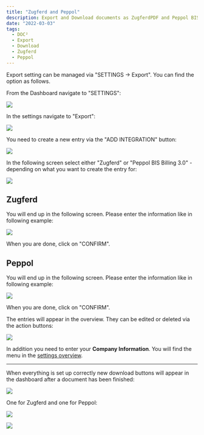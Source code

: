 ```yaml
---
title: "Zugferd and Peppol"
description: Export and Download documents as ZugferdPDF and Peppol BIS Billing
date: "2022-03-03"
tags:
  - DOC²
  - Export
  - Download
  - Zugferd
  - Peppol
---
```


Export setting can be managed via "SETTINGS -> Export". You can find the option as follows.

From the Dashboard navigate to "SETTINGS":

![](/_images/doc2/image-29-1024x394.png)

In the settings navigate to "Export":

![](/_images/doc2/image-30-1024x389.png)

You need to create a new entry via the "ADD INTEGRATION" button:

![](/_images/doc2/image-31-1024x221.png)

In the following screen select either "Zugferd" or "Peppol BIS Billing 3.0" - depending on what you want to create the entry for:

![](/_images/doc2/image-34-1024x278.png)

## **Zugferd**

You will end up in the following screen. Please enter the information like in following example:

![](/_images/doc2/image-54-1024x461.png)

When you are done, click on "CONFIRM".

## **Peppol**

You will end up in the following screen. Please enter the information like in following example:

![](/_images/doc2/image-55.png)

When you are done, click on "CONFIRM".

The entries will appear in the overview. They can be edited or deleted via the action buttons:

![](/_images/doc2/image-39-1024x315.png)

In addition you need to enter your **Company Information**. You will find the menu in the [settings overview](https://docs.cloudintegration.eu/?post_type=docs&p=1644).

* * *

When everything is set up correctly new download buttons will appear in the dashboard after a document has been finished:

![](/_images/doc2/image-40.png)

One for Zugferd and one for Peppol:

![](/_images/doc2/image-42.png)

![](/_images/doc2/image-41.png)
